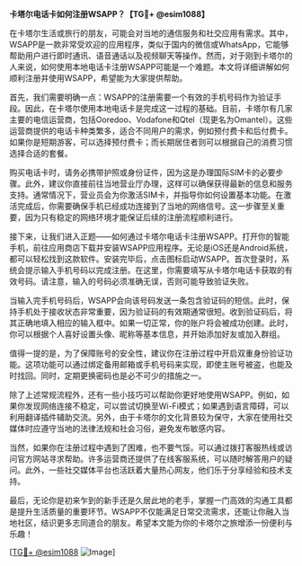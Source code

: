 **卡塔尔电话卡如何注册WSAPP？【TG💪+ @esim1088】**

在卡塔尔生活或旅行的朋友，可能会对当地的通信服务和社交应用有需求。其中，WSAPP是一款非常受欢迎的应用程序，类似于国内的微信或WhatsApp，它能够帮助用户进行即时通讯、语音通话以及视频聊天等操作。然而，对于刚到卡塔尔的人来说，如何使用本地电话卡注册WSAPP可能是一个难题。本文将详细讲解如何顺利注册并使用WSAPP，希望能为大家提供帮助。

首先，我们需要明确一点：WSAPP的注册需要一个有效的手机号码作为验证手段。因此，在卡塔尔使用本地电话卡是完成这一过程的基础。目前，卡塔尔有几家主要的电信运营商，包括Ooredoo、Vodafone和Qtel（现更名为Omantel）。这些运营商提供的电话卡种类繁多，适合不同用户的需求，例如预付费卡和后付费卡。如果你是短期游客，可以选择预付费卡；而长期居住者则可以根据自己的消费习惯选择合适的套餐。

购买电话卡时，请务必携带护照或身份证件，因为这是办理国际SIM卡的必要步骤。此外，建议你直接前往当地营业厅办理，这样可以确保获得最新的信息和服务支持。通常情况下，营业员会为你激活SIM卡，并指导你如何设置基本功能。在激活完成后，你需要确保手机已经成功连接到了当地的网络信号。这一步骤至关重要，因为只有稳定的网络环境才能保证后续的注册流程顺利进行。

接下来，让我们进入正题——如何通过卡塔尔电话卡注册WSAPP。打开你的智能手机，前往应用商店下载并安装WSAPP应用程序。无论是iOS还是Android系统，都可以轻松找到这款软件。安装完毕后，点击图标启动WSAPP。首次登录时，系统会提示输入手机号码以完成注册。在这里，你需要填写从卡塔尔电话卡获取的有效号码。请注意，输入的号码必须准确无误，否则可能导致验证失败。

当输入完手机号码后，WSAPP会向该号码发送一条包含验证码的短信。此时，保持手机处于接收状态非常重要，因为验证码的有效期通常很短。收到验证码后，将其正确地填入相应的输入框中。如果一切正常，你的账户将会被成功创建。此时，你可以根据个人喜好设置头像、昵称等基本信息，并开始添加好友或加入群组。

值得一提的是，为了保障账号的安全性，建议你在注册过程中开启双重身份验证功能。这项功能可以通过绑定备用邮箱或手机号码来实现，即使主账号被盗，也能及时找回。同时，定期更换密码也是必不可少的措施之一。

除了上述常规流程外，还有一些小技巧可以帮助你更好地使用WSAPP。例如，如果你发现网络连接不稳定，可以尝试切换至Wi-Fi模式；如果遇到语言障碍，可以利用翻译插件辅助交流。另外，由于卡塔尔的文化背景较为保守，大家在使用社交媒体时应遵守当地的法律法规和社会习俗，避免发布敏感内容。

当然，如果你在注册过程中遇到了困难，也不要气馁。可以通过拨打客服热线或访问官方网站寻求帮助。许多运营商还提供了在线客服系统，可以随时解答用户的疑问。此外，一些社交媒体平台也活跃着大量热心网友，他们乐于分享经验和技术支持。

最后，无论你是初来乍到的新手还是久居此地的老手，掌握一门高效的沟通工具都是提升生活质量的重要环节。WSAPP不仅能满足日常交流需求，还能让你融入当地社区，结识更多志同道合的朋友。希望本文能为你的卡塔尔之旅增添一份便利与乐趣！

[[TG💪+ @esim1088](https://t.me/s/esim1088) ![Image](https://i.postimg.cc/4NQfJmqS/Snipaste-2025-05-13-00-14-12.png)]